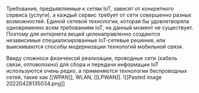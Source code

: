 Требования, предъявляемые к сетям IoT, зависят от конкретного сервиса (услуги), а каждый сервис требует от сети совершенно разных возможностей. Единой сетевой технологии, которая бы удовлетворяла одновременно всем требованиям IoT, на данный момент не существует. Поэтому для интернета вещей целенаправленно создаются независимые специализированные IoT-сетевые решения, или выискиваются способы модернизации технологий мобильной связи.

Ввиду сложноси физичексой реализации, проводные сети (кабель связи, оптоволокно) для сбора и передачи информации IoT используются очень редко, а применяются технологии беспроводных сетей, такие как [[WPAN]], WLAN, [[LPWAN]].
![[Pasted image 20220428135034.png]]